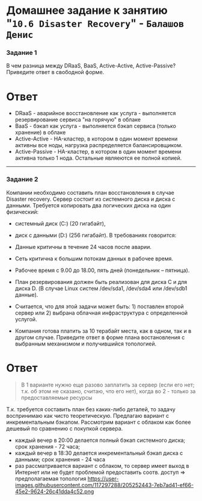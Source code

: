 # Домашнее задание к занятию "`10.6 Disaster Recovery`" - `Балашов Денис`  
   
### Задание 1
В чем разница между DRaaS, BaaS, Active-Active, Active-Passive?
Приведите ответ в свободной форме.

# Ответ
 - DRaaS - аварийное восстановление как услуга - выполняется резервирование сервиса "на горячую" в облаке
 - BaaS - бэкап как услуга - выполняется бэкап сервиса (только хранение) в облаке
 - Active-Active - HA-кластер, в котором в один момент времени активны все ноды, нагрузка распределяется балансировщиком.
 - Active-Passive - HA-кластер, в котором в один момент времени активна только 1 нода. Остальные являеются ее полной копией. 

---

### Задание 2
Компании необходимо составить план восстановления в случае Disaster recovery. Сервер состоит из системного диска и диска с данными. Требуется копировать два логических диска на один физический:

- системный диск (C:) (20 гигабайт),
- диск с данными (D:) (256 гигабайт).
В требованиях говорится:

- Данные критичны в течение 24 часов после аварии.
- Сеть критична к большим потокам данных в рабочее время.
- Рабочее время с 9.00 до 18.00, пять дней (понедельник – пятница).
- План резервирования должен быть реализован для диска C и для диска D. (В случае Linux систем /dev/sda1, /dev/sda4 или /dev/sdb1 данные).
- Считается, что для этой задачи может быть: 1) поставлен второй сервер или 2) выбрана облачная инфраструктура с определенной услугой.
- Компания готова платить за 10 терабайт места, как в одном, так и в другом случае.
Приведите ответ в форме плана востановления с выбранным механизмом и получившийся топологией.

# Ответ
> В 1 варианте нужно еще разово заплатить за сервер (если его нет; т.к. об этом не сказано, считаю, что его нет), когда во 2 - только за предоставляемые ресурсы

Т.к. требуется составить план без каких-либо деталей, то задачу воспринимаю как чисто теоретическую.
Предлагаю вариант с инкрементальным бэкапом. Рассмотрим вариант с облаком как более дешевый по сравнению с покупкой сервера.
- каждый вечер в 20:00 делается полный бэкап системного диска; срок хранения - 72 часа;
- каждый вечер в 18:30 делается инкрементальный бэкап диска с данными; срок хранения - 24 часа
- раз рассматривается вариант с облаком, то сервер имеет выход в Интернет или не будет проблемой предоставить соотв. доступ => предполагаемая топология https://user-images.githubusercontent.com/117297288/205252443-7eb7ad41-ef66-45e2-9624-26c41dda4c52.png
